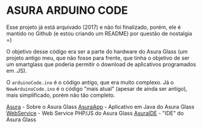 # ASURA ARDUINO CODE

Esse projeto já está arquivado (2017) e não foi finalizado, porém, ele é mantido no Github (e estou criando um README) por questão de nostalgia =)

O objetivo desse código era ser a parte do hardware do Asura Glass (um projeto antigo meu, que não fosse para frente, que tinha o objetivo de ser um smartglass que poderia permitir o download de aplicativos programados em .JS).

O `arduinoCode.ino` é o código antigo, que era muito complexo. Já o `NewArduinoCode.ino` é o código "mais atual" (apesar de ainda ser antigo), mais simplificado, porém não tão completo.

<a href="https://github.com/AsuraProject/asuraproject.github.com">Asura</a> - Sobre o Asura Glass
<a href="https://github.com/AsuraProject/AsuraApp">AsuraApp</a> - Aplicativo em Java do Asura Glass
<a href="https://github.com/AsuraProject/WebService">WebService</a> - Web Service PHP/JS do Asura Glass
<a href="https://github.com/AsuraProject/AsuraIDE">AsuraIDE</a> - "IDE" do Asura Glass